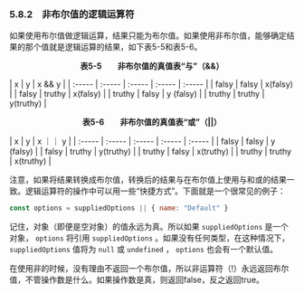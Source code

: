 ### 5.8.2　非布尔值的逻辑运算符

如果使用布尔值做逻辑运算，结果只能为布尔值。如果使用非布尔值，能够确定结果的那个值就是逻辑运算的结果，如下表5-5和表5-6。

<center class="my_markdown"><b class="my_markdown">表5-5　　非布尔值的真值表“与”（&&）</b></center>

| x | y | x && y |
| :-----  | :-----  | :-----  | :-----  | :-----  |
| falsy | falsy | x(falsy) |
| falsy | truthy | x(falsy) |
| truthy | falsy | y (falsy) |
| truthy | truthy | y(truthy) |

<center class="my_markdown"><b class="my_markdown">表5-6　　非布尔值的真值表“或”（||）</b></center>

| x | y | x ｜｜ y |
| :-----  | :-----  | :-----  | :-----  | :-----  |
| falsy | falsy | y (falsy) |
| falsy | truthy | y(truthy) |
| truthy | falsy | x(truthy) |
| truthy | truthy | x(truthy) |

注意，如果将结果转换成布尔值，转换后的结果与在布尔值上使用与和或的结果一致。逻辑运算符的操作中可以用一些“快捷方式”。下面就是一个很常见的例子：

```javascript
const options = suppliedOptions || { name: "Default" }
```

记住，对象（即便是空对象）的值永远为真。所以如果 `suppliedOptions` 是一个对象， `options` 将引用 `suppliedOptions` 。如果没有任何类型，在这种情况下， `suppliedOptions` 值将为 `null` 或 `undefined` ， `options` 也会有一个默认值。

在使用非的时候，没有理由不返回一个布尔值，所以非运算符（!）永远返回布尔值，不管操作数是什么。如果操作数是真，则返回false，反之返回true。

